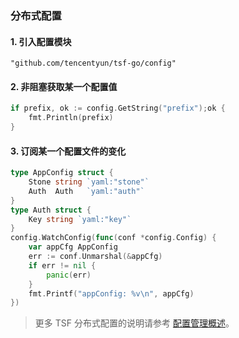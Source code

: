 ### 分布式配置
#### 1. 引入配置模块
`"github.com/tencentyun/tsf-go/config"`

#### 2. 非阻塞获取某一个配置值
```go
if prefix, ok := config.GetString("prefix");ok {
	fmt.Println(prefix)
}
```
#### 3. 订阅某一个配置文件的变化
```go
type AppConfig struct {
	Stone string `yaml:"stone"`
	Auth  Auth   `yaml:"auth"`
}
type Auth struct {
	Key string `yaml:"key"`
}
config.WatchConfig(func(conf *config.Config) {
	var appCfg AppConfig
	err := conf.Unmarshal(&appCfg)
	if err != nil {
		panic(err)
	}
	fmt.Printf("appConfig: %v\n", appCfg)
})
```
> 更多 TSF 分布式配置的说明请参考 [配置管理概述](https://cloud.tencent.com/document/product/649/17956)。 